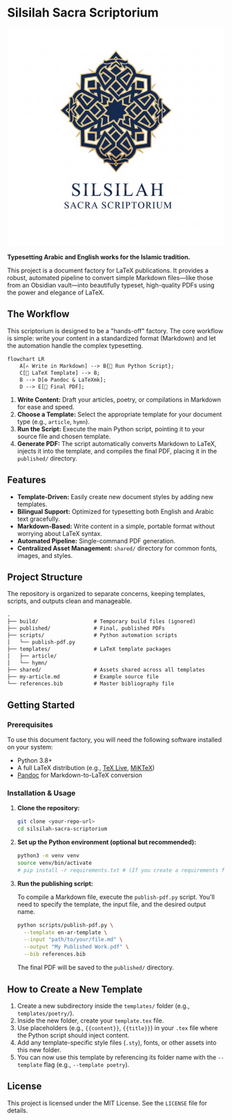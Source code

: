 # Silsilah Sacra Scriptorium

![SSS Brand Logo](/shared/sss-brand-logo.png)

**Typesetting Arabic and English works for the Islamic tradition.**

This project is a document factory for LaTeX publications. It provides a robust, automated pipeline to convert simple Markdown files—like those from an Obsidian vault—into beautifully typeset, high-quality PDFs using the power and elegance of LaTeX.

## The Workflow

This scriptorium is designed to be a "hands-off" factory. The core workflow is simple: write your content in a standardized format (Markdown) and let the automation handle the complex typesetting.

```mermaid
flowchart LR
    A[✍️ Write in Markdown] --> B{🐍 Run Python Script};
    C[📜 LaTeX Template] --> B;
    B --> D[⚙️ Pandoc & LaTeXmk];
    D --> E[📄 Final PDF];
```

1.  **Write Content:** Draft your articles, poetry, or compilations in Markdown for ease and speed.
2.  **Choose a Template:** Select the appropriate template for your document type (e.g., `article`, `hymn`).
3.  **Run the Script:** Execute the main Python script, pointing it to your source file and chosen template.
4.  **Generate PDF:** The script automatically converts Markdown to LaTeX, injects it into the template, and compiles the final PDF, placing it in the `published/` directory.

## Features

- **Template-Driven:** Easily create new document styles by adding new templates.
- **Bilingual Support:** Optimized for typesetting both English and Arabic text gracefully.
- **Markdown-Based:** Write content in a simple, portable format without worrying about LaTeX syntax.
- **Automated Pipeline:** Single-command PDF generation.
- **Centralized Asset Management:** `shared/` directory for common fonts, images, and styles.

## Project Structure

The repository is organized to separate concerns, keeping templates, scripts, and outputs clean and manageable.

```
.
├── build/                  # Temporary build files (ignored)
├── published/              # Final, published PDFs
├── scripts/                # Python automation scripts
│   └── publish-pdf.py
├── templates/              # LaTeX template packages
│   ├── article/
│   └── hymn/
├── shared/                 # Assets shared across all templates
├── my-article.md           # Example source file
└── references.bib          # Master bibliography file
```

## Getting Started

### Prerequisites

To use this document factory, you will need the following software installed on your system:

- Python 3.8+
- A full LaTeX distribution (e.g., [TeX Live](https://www.tug.org/texlive/), [MiKTeX](https://miktex.org/))
- [Pandoc](https://pandoc.org/installing.html) for Markdown-to-LaTeX conversion

### Installation & Usage

1.  **Clone the repository:**

    ```bash
    git clone <your-repo-url>
    cd silsilah-sacra-scriptorium
    ```

2.  **Set up the Python environment (optional but recommended):**

    ```bash
    python3 -m venv venv
    source venv/bin/activate
    # pip install -r requirements.txt # (If you create a requirements file)
    ```

3.  **Run the publishing script:**

    To compile a Markdown file, execute the `publish-pdf.py` script. You'll need to specify the template, the input file, and the desired output name.

    ```bash
    python scripts/publish-pdf.py \
      --template en-ar-template \
      --input "path/to/your/file.md" \
      --output "My Published Work.pdf" \
      --bib references.bib
    ```

    The final PDF will be saved to the `published/` directory.

## How to Create a New Template

1.  Create a new subdirectory inside the `templates/` folder (e.g., `templates/poetry/`).
2.  Inside the new folder, create your `template.tex` file.
3.  Use placeholders (e.g., `{{content}}`, `{{title}}`) in your `.tex` file where the Python script should inject content.
4.  Add any template-specific style files (`.sty`), fonts, or other assets into this new folder.
5.  You can now use this template by referencing its folder name with the `--template` flag (e.g., `--template poetry`).

## License

This project is licensed under the MIT License. See the `LICENSE` file for details.
